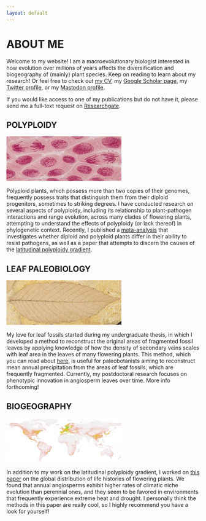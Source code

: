 ```yaml
---
layout: default
---
```

# ABOUT ME
Welcome to my website! I am a macroevolutionary biologist interested in how evolution over millions of years affects the diversification and biogeography of (mainly) plant species. Keep on reading to learn about my research! Or feel free to check out [my CV](./cv_page.html), my [Google Scholar page](https://scholar.google.com/citations?user=0ewKmH8AAAAJ&hl=en), my [Twitter profile](https://twitter.com/EricHagen19), or my [Mastodon profile](https://ecoevo.social/@erhagen).

If you would like access to one of my publications but do not have it, please send me a full-text request on [Researchgate](https://www.researchgate.net/profile/Eric-Hagen).

## POLYPLOIDY

![Onion](./assets/images/onion_small.jpg)

Polyploid plants, which possess more than two copies of their genomes, frequently possess traits that distinguish them from their diploid progenitors, sometimes to striking degrees. I have conducted research on several aspects of polyploidy, including its relationship to plant-pathogen interactions and range evolution, across many clades of flowering plants, attempting to understand the effects of polyploidy (or lack thereof) in phylogenetic context. Recently, I published a [meta-analysis](https://onlinelibrary.wiley.com/doi/10.1111/oik.09908) that investigates whether diploid and polyploid plants differ in their ability to resist pathogens, as well as a paper that attempts to discern the causes of the [latitudinal polyploidy gradient](https://bsapubs.onlinelibrary.wiley.com/doi/full/10.1002/ajb2.16356).

## LEAF PALEOBIOLOGY

![Fossil](./assets/images/rhamnus_small.jpg)

My love for leaf fossils started during my undergraduate thesis, in which I developed a method to reconstruct the original areas of fragmented fossil leaves by applying knowledge of how the density of secondary veins scales with leaf area in the leaves of many flowering plants. This method, which you can read about [here](https://pubs.geoscienceworld.org/sepm/palaios/article-abstract/34/1/43/568424/NO-LARGE-BIAS-WITHIN-SPECIES-BETWEEN-THE), is useful for paleobotanists aiming to reconstruct mean annual precipitation from the areas of leaf fossils, which are frequently fragmented. Currently, my postdoctoral research focuses on phenotypic innovation in angiosperm leaves over time. More info forthcoming!

## BIOGEOGRAPHY

![Map](./assets/images/worldmap_small.jpg)

In addition to my work on the latitudinal polyploidy gradient, I worked on [this paper](https://nph.onlinelibrary.wiley.com/doi/full/10.1111/nph.18971) on the global distribution of life histories of flowering plants. We found that annual angiosperms exhibit higher rates of climatic niche evolution than perennial ones, and they seem to be favored in environments that frequently experience extreme heat and drought. I personally think the methods in this paper are really cool, so I highly recommend you have a look for yourself!
